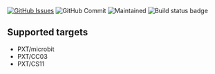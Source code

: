 [![GitHub Issues](https://img.shields.io/github/issues/xinabox/pxt-SW03.svg)](https://github.com/xinabox/pxt-SW03/issues) ![GitHub Commit](https://img.shields.io/github/last-commit/xinabox/pxt-SW03) ![Maintained](https://img.shields.io/maintenance/yes/2020) ![Build status badge](https://github.com/xinabox/pxt-SW03/workflows/MakeCode/badge.svg)

## Supported targets

* PXT/microbit
* PXT/CC03
* PXT/CS11
